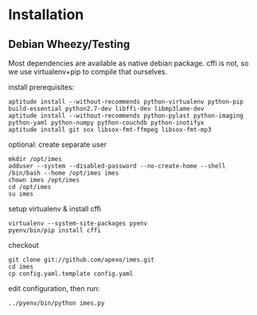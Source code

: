 Installation
============

Debian Wheezy/Testing
---------------------

Most dependencies are available as native debian package. cffi is not, so we use virtualenv+pip to compile that ourselves.


install prerequisites:

    aptitude install --without-recommends python-virtualenv python-pip build-essential python2.7-dev libffi-dev libmp3lame-dev
    aptitude install --without-recommends python-pylast python-imaging python-yaml python-numpy python-couchdb python-inotifyx
    aptitude install git sox libsox-fmt-ffmpeg libsox-fmt-mp3


optional: create separate user

    mkdir /opt/imes
    adduser --system --disabled-password --no-create-home --shell /bin/bash --home /opt/imes imes
    chown imes /opt/imes
    cd /opt/imes
    su imes


setup virtualenv & install cffi

    virtualenv --system-site-packages pyenv
    pyenv/bin/pip install cffi


checkout

    git clone git://github.com/apexo/imes.git
    cd imes
    cp config.yaml.template config.yaml


edit configuration, then run:

    ../pyenv/bin/python imes.py
